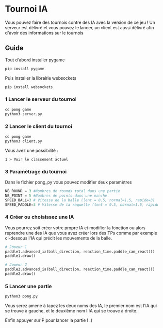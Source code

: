 # Tournoi IA

Vous pouvez faire des tournois contre des IA avec la version de ce jeu ! Un serveur est délivré et vous pouvez le lancer, un client est aussi délivré afin d'avoir des informations sur le tournois

## Guide

Tout d'abord installer pygame

```py
pip install pygame
```

Puis installer la librairie websockets

```py
pip install websockets
```

### 1 Lancer le serveur du tournoi

```py
cd pong game
python3 server.py
```

### 2 Lancer le client du tournoi

```py
cd pong game
python3 client.py
```

Vous avez une possibilité :

```
1 > Voir le classement actuel
```

### 3 Paramètrage du tournoi

Dans le fichier pong_py vous pouvez modifier deux paramètres

```py
NB_ROUND = 3 #Nombres de rounds total dans une partie
NB_POINT = 5 #Nombres de points dans une manche
SPEED_BALL=3 # Vitesse de la balle (lent = 0.5, normal=1.5, rapide=3)
SPEED_PADDLE=3 # Vitesse de la raquette (lent = 0.5, normal=1.5, rapide=3)
```

### 4 Créer ou choisissez une IA

Vous pourrez soit créer votre propre IA et modifier la fonction ou alors reprendre une des IA que vous avez créer lors des TPs comme par exemple ci-dessous l'IA qui prédit les mouvements de la balle.

```py
# Joueur 1
paddle1.advanced_ia(ball_direction, reaction_time.paddle_can_react())
paddle1.draw()

# Joueur 2
paddle2.advanced_ia(ball_direction, reaction_time.paddle_can_react())
paddle2.draw()
```

### 5 Lancer une partie

```py
python3 pong.py
```

Vous serez amené à tapez les deux noms des IA, le premier nom est l'IA qui se trouve à gauche, et le deuxième nom l'IA qui se trouve à droite.

Enfin appuyer sur P pour lancer la partie ! :)

